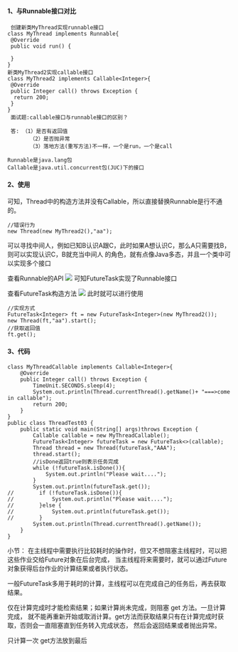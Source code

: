 #### 1、与Runnable接口对比
```
 创建新类MyThread实现runnable接口
class MyThread implements Runnable{
 @Override
 public void run() {
 
 }
}
新类MyThread2实现callable接口
class MyThread2 implements Callable<Integer>{
 @Override
 public Integer call() throws Exception {
  return 200;
 } 
}
 面试题:callable接口与runnable接口的区别？
 
 答: （1）是否有返回值
       （2）是否抛异常
       （3）落地方法(重写方法)不一样，一个是run，一个是call

Runnable是java.lang包
Callable是java.util.concurrent包(JUC)下的接口
```
#### 2、使用
可知，Thread中的构造方法并没有Callable，所以直接替换Runnable是行不通的。
```
//错误行为
new Thread(new MyThread2(),"aa");
```
 可以寻找中间人，例如已知B认识A跟C，此时如果A想认识C，那么A只需要找B，则可以实现认识C，B就充当中间人 的角色，就有点像Java多态，并且一个类中可以实现多个接口

查看Runnable的API
![](https://upload-images.jianshu.io/upload_images/20318144-9341ad5ac14e8134.png?imageMogr2/auto-orient/strip%7CimageView2/2/w/1240)
可知FutureTask实现了Runnable接口

查看FutureTask构造方法
![](https://upload-images.jianshu.io/upload_images/20318144-489a8488f4325ae7.png?imageMogr2/auto-orient/strip%7CimageView2/2/w/1240)
此时就可以进行使用
```
//实现方式
FutureTask<Integer> ft = new FutureTask<Integer>(new MyThread2());
new Thread(ft,"aa").start();
//获取返回值
ft.get();
```
 #### 3、代码
```
class MyThreadCallable implements Callable<Integer>{
    @Override
    public Integer call() throws Exception {
        TimeUnit.SECONDS.sleep(4);
        System.out.println(Thread.currentThread().getName()+ "===>come in callable");
        return 200;
    }
}
public class ThreadTest03 {
    public static void main(String[] args)throws Exception {
        Callable callable = new MyThreadCallable();
        FutureTask<Integer> futureTask = new FutureTask<>(callable);
        Thread thread = new Thread(futureTask,"AAA");
        thread.start();
        //isDone返回true则表示任务完成
        while (!futureTask.isDone()){
            System.out.println("Please wait....");
        }
        System.out.println(futureTask.get());
//        if (!futureTask.isDone()){
//            System.out.println("Please wait....");
//        }else {
//            System.out.println(futureTask.get());
//        }
        System.out.println(Thread.currentThread().getName());
    }
}
```
小节：
在主线程中需要执行比较耗时的操作时，但又不想阻塞主线程时，可以把这些作业交给Future对象在后台完成，
当主线程将来需要时，就可以通过Future对象获得后台作业的计算结果或者执行状态。

一般FutureTask多用于耗时的计算，主线程可以在完成自己的任务后，再去获取结果。

仅在计算完成时才能检索结果；如果计算尚未完成，则阻塞 get 方法。一旦计算完成，
就不能再重新开始或取消计算。get方法而获取结果只有在计算完成时获取，否则会一直阻塞直到任务转入完成状态，
然后会返回结果或者抛出异常。 

只计算一次
get方法放到最后

 
